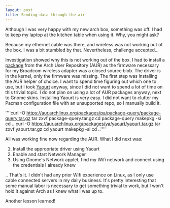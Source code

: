 ```yaml
---
layout: post
title: Sending data through the air
---
```


Although I was very happy with my new arch box, something was off. I had to keep my laptop at the kitchen table when using it. Why, you might ask?

Because my ethernet cable was there, and wireless was not working out of the box. I was a bit stumbled by that. Nevertheless, challenge accepted...

Investigation showed why this is not working out of the box. I had to install a [package](https://aur.archlinux.org/packages/b43-firmware/) from the Arch User Repository (AUR) as the firmware necessary for my Broadcom wireless adapter was a closed source blob. The driver is in the kernel, only the firmware was missing. The first step was installing the AUR helper of choice. I want to spend time figuring out which one to use, but I took [Yaourt](https://archlinux.fr/yaourt-en) anyway, since I did not want to spend a lot of time on this trivial topic. I do not plan on using a lot of AUR packages anyway, next to Gnome skins. Installing Yaourt is very easy. I did not want to clutter my Pacman configuration file with an unsupported repo, so I manually build it.

''''curl -O https://aur.archlinux.org/packages/pa/package-query/package-query.tar.gz
tar zxvf package-query.tar.gz
cd package-query
makepkg -si
cd ..
curl -O https://aur.archlinux.org/packages/ya/yaourt/yaourt.tar.gz
tar zxvf yaourt.tar.gz
cd yaourt
makepkg -si
cd ..''''

All was working fine now regarding the AUR. What I did next was:

1. Install the appropriate driver using Yaourt
2. Enable and start Network Manager
3. Using Gnome's Network applet, find my Wifi network and connect using the credentials I already knew

.. That's it. I didn't had any prior Wifi experience on Linux, as I only use cable connected servers in my daily business. It's pretty interesting that some manual labor is necessary to get something trivial to work, but I won't hold it against Arch as I knew what I was up to. 

Another lesson learned!
